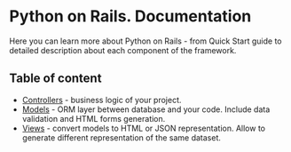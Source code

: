 Python on Rails. Documentation
===

Here you can learn more about Python on Rails - from Quick Start guide to detailed description about each component of the framework.


Table of content
---

- [Controllers](chapters/controllers.md) - business logic of your project.
- [Models](chapters/models.md) - ORM layer between database and your code. Include data validation and HTML forms generation.
- [Views](chapters/views.md) - convert models to HTML or JSON representation. Allow to generate different representation of the same dataset.